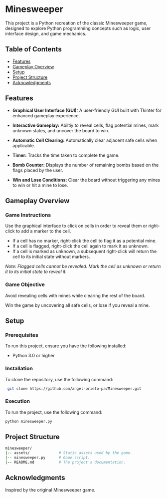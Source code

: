 # Minesweeper
This project is a Python recreation of the classic Minesweeper game, designed to explore Python programming concepts such as logic, user interface design, and game mechanics.

## Table of Contents
- [Features](#features)
- [Gameplay Overview](#gameplay-overview)
- [Setup](#setup)
- [Project Structure](#project-structure)
- [Acknowledgments](#acknowledgments)

## Features

- **Graphical User Interface (GUI):** A user-friendly GUI built with Tkinter for enhanced gameplay experience.

- **Interactive Gameplay:** Abiltiy to reveal cells, flag potential mines, mark unknown states, and uncover the board to win.

- **Automatic Cell Clearing:** Automatically clear adjacent safe cells when applicable.

- **Timer:** Tracks the time taken to complete the game.

- **Bomb Counter:** Displays the number of remaining bombs based on the flags placed by the user.


- **Win and Lose Conditions:** Clear the board without triggering any mines to win or hit a mine to lose.

## Gameplay Overview

### Game Instructions

Use the graphical interface to click on cells in order to reveal them or right-click to add a marker to the cell.
- If a cell has no marker, right-click the cell to flag it as a potential mine.
- If a cell is flagged, right-click the cell again to mark it as unknown.
- If a cell is marked as unknown, a subsequent right-click will return the cell to its initial state without markers.

*Note: Flagged cells cannot be revealed. Mark the cell as unknown or return it to its initial state to reveal it.*

### Game Objective

Avoid revealing cells with mines while clearing the rest of the board.

Win the game by uncovering all safe cells, or lose if you reveal a mine.

## Setup

### Prerequisites

To run this project, ensure you have the following installed:

- Python 3.0 or higher

### Installation
To clone the repository, use the following command:
```bash
 git clone https://github.com/angel-prieto-pa/Minesweeper.git
```

### Execution

To run the project, use the following command:
```bash
python minesweeper.py
```

## Project Structure

```bash
minesweeper/
|-- assets/             # Static assets used by the game.
|-- minesweeper.py      # Game script.
|-- README.md           # The project's documentation.
```

## Acknowledgments

Inspired by the original Minesweeper game.